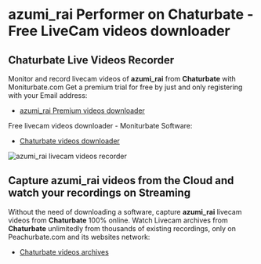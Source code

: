 # azumi_rai Performer on Chaturbate - Free LiveCam videos downloader

## Chaturbate Live Videos Recorder

Monitor and record livecam videos of **azumi_rai** from **Chaturbate** with Moniturbate.com
Get a premium trial for free by just and only registering with your Email address:
* [azumi_rai Premium videos downloader](https://moniturbate.com/request-demo-licence-key.html)

Free livecam videos downloader - Moniturbate Software:
* [Chaturbate videos downloader](https://moniturbate.com/moniturbate-download-software.html)

![azumi_rai livecam videos recorder](https://peachurnet.com/templates/moniturbate-software.png)


## Capture azumi_rai videos from the Cloud and watch your recordings on Streaming

Without the need of downloading a software, capture **azumi_rai** livecam videos from **Chaturbate** 100% online.
Watch Livecam archives from **Chaturbate** unlimitedly from thousands of existing recordings, only on Peachurbate.com and its websites network:
* [Chaturbate videos archives](https://peachurnet.com/)